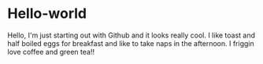 # Hello-world

Hello, I'm just starting out with Github and it looks really cool.
I like toast and half boiled eggs for breakfast and like to take naps in the afternoon.
I friggin love coffee and green tea!!
